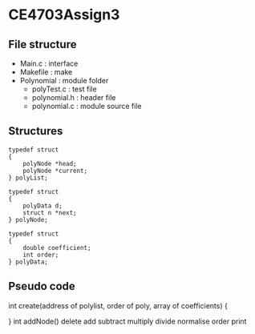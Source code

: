 # CE4703Assign3

## File structure

* Main.c : interface
* Makefile : make
* Polynomial : module folder
	* polyTest.c : test file
	* polynomial.h : header file
	* polynomial.c : module source file

## Structures
	
~~~~
typedef struct
{
	polyNode *head;
	polyNode *current;
} polyList;	
~~~~
	
~~~~
typedef struct
{
	polyData d;
	struct n *next;
} polyNode;	
~~~~

	
~~~~
typedef struct
{
	double coefficient;
	int order;
} polyData;	
~~~~

## Pseudo code

int create(address of polylist, order of poly, array of coefficients)
{
  
}
int addNode()
delete
add
subtract
multiply
divide
normalise
order
print
